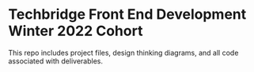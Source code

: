 # Techbridge Front End Development Winter 2022 Cohort
This repo includes project files, design thinking diagrams, and all code associated with deliverables. 
